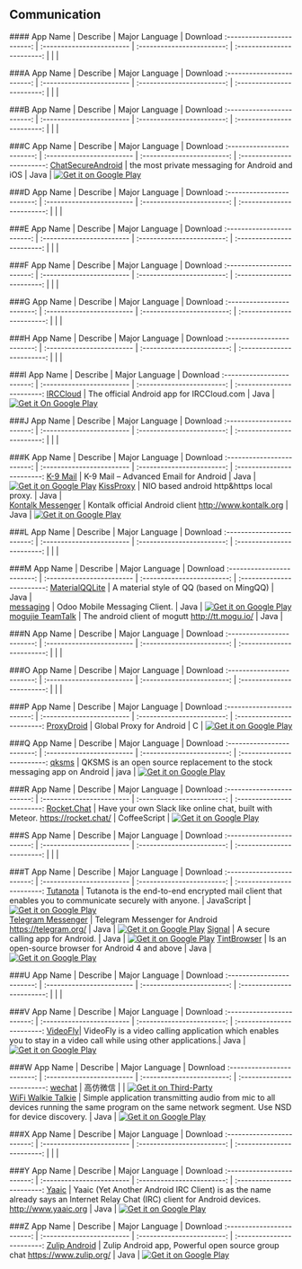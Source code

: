 ## Communication  
###\# 
App Name                   | Describe                  | Major Language             | Download 
:------------------------: | :------------------------ | :------------------------: | :------------------------: 
 | | | 

###A
App Name                   | Describe                  | Major Language             | Download 
:------------------------: | :------------------------ | :------------------------: | :------------------------: 
 | | | 

###B
App Name                   | Describe                  | Major Language             | Download 
:------------------------: | :------------------------ | :------------------------: | :------------------------: 
 | | | 

###C
App Name                   | Describe                  | Major Language             | Download 
:------------------------: | :------------------------ | :------------------------: | :------------------------: 
[ChatSecureAndroid](https://github.com/guardianproject/ChatSecureAndroid) | the most private messaging for Android and iOS | Java | [![Get it on Google Play](http://i.imgur.com/7sq06lr.png)](https://play.google.com/store/apps/details?id=info.guardianproject.otr.app.im) 

###D
App Name                   | Describe                  | Major Language             | Download 
:------------------------: | :------------------------ | :------------------------: | :------------------------: 
 | | | 

###E
App Name                   | Describe                  | Major Language             | Download 
:------------------------: | :------------------------ | :------------------------: | :------------------------: 
 | | | 

###F
App Name                   | Describe                  | Major Language             | Download 
:------------------------: | :------------------------ | :------------------------: | :------------------------: 
 | | | 

###G
App Name                   | Describe                  | Major Language             | Download 
:------------------------: | :------------------------ | :------------------------: | :------------------------: 
 | | | 

###H
App Name                   | Describe                  | Major Language             | Download 
:------------------------: | :------------------------ | :------------------------: | :------------------------: 
 | | | 

###I
App Name                   | Describe                  | Major Language             | Download 
:------------------------: | :------------------------ | :------------------------: | :------------------------: 
[IRCCloud](https://github.com/irccloud/android) | The official Android app for IRCCloud.com | Java | [![Get it On Google Play](http://i.imgur.com/7sq06lr.png)](https://play.google.com/store/apps/details?id=com.irccloud.android)

###J
App Name                   | Describe                  | Major Language             | Download 
:------------------------: | :------------------------ | :------------------------: | :------------------------: 
 | | | 

###K
App Name                   | Describe                  | Major Language             | Download 
:------------------------: | :------------------------ | :------------------------: | :------------------------: 
[K-9 Mail](https://github.com/k9mail/k-9) | K-9 Mail – Advanced Email for Android | Java | [![Get it on Google Play](http://i.imgur.com/7sq06lr.png)](https://play.google.com/store/apps/details?id=com.fsck.k9) 
[KissProxy](https://github.com/coderkiss/KissProxy) | NIO based android http&https local proxy. | Java |   
[Kontalk Messenger](https://github.com/kontalk/androidclient) | Kontalk official Android client http://www.kontalk.org | Java | [![Get it on Google Play](http://i.imgur.com/7sq06lr.png)](https://play.google.com/store/apps/details?id=org.kontalk) 

###L
App Name                   | Describe                  | Major Language             | Download 
:------------------------: | :------------------------ | :------------------------: | :------------------------: 
 | | | 

###M
App Name                   | Describe                  | Major Language             | Download 
:------------------------: | :------------------------ | :------------------------: | :------------------------: 
[MaterialQQLite](https://github.com/wang4yu6peng13/MaterialQQLite) | A material style of QQ (based on MingQQ) | Java |  
[messaging](https://github.com/Odoo-mobile/messaging) | Odoo Mobile Messaging Client. | Java | [![Get it on Google Play](http://i.imgur.com/7sq06lr.png)](https://play.google.com/store/apps/details?id=com.odoo) 
[mogujie TeamTalk](https://github.com/mogutt/TTAndroidClient) | The android client of mogutt http://tt.mogu.io/ | Java | 

###N
App Name                   | Describe                  | Major Language             | Download 
:------------------------: | :------------------------ | :------------------------: | :------------------------: 
 | | | 

###O
App Name                   | Describe                  | Major Language             | Download 
:------------------------: | :------------------------ | :------------------------: | :------------------------: 
 | | | 

###P
App Name                   | Describe                  | Major Language             | Download 
:------------------------: | :------------------------ | :------------------------: | :------------------------: 
[ProxyDroid](https://github.com/madeye/proxydroid) | Global Proxy for Android  | C | [![Get it on Google Play](http://i.imgur.com/7sq06lr.png)](https://play.google.com/store/apps/details?id=org.proxydroid)   

###Q
App Name                   | Describe                  | Major Language             | Download 
:------------------------: | :------------------------ | :------------------------: | :------------------------: 
[qksms](https://github.com/qklabs/qksms) | QKSMS is an open source replacement to the stock messaging app on Android  | java | [![Get it on Google Play](http://i.imgur.com/7sq06lr.png)](https://play.google.com/store/apps/details?id=com.moez.QKSMS)   

###R
App Name                   | Describe                  | Major Language             | Download 
:------------------------: | :------------------------ | :------------------------: | :------------------------: 
[Rocket.Chat](https://github.com/RocketChat/Rocket.Chat) | Have your own Slack like online chat, built with Meteor. https://rocket.chat/  | CoffeeScript | [![Get it on Google Play](http://i.imgur.com/7sq06lr.png)](https://play.google.com/store/apps/details?id=com.konecty.rocket.chat)   

###S
App Name                   | Describe                  | Major Language             | Download 
:------------------------: | :------------------------ | :------------------------: | :------------------------: 
 | | | 

###T
App Name                   | Describe                  | Major Language             | Download 
:------------------------: | :------------------------ | :------------------------: | :------------------------: 
[Tutanota](https://github.com/tutao/tutanota) | Tutanota is the end-to-end encrypted mail client that enables you to communicate securely with anyone.  | JavaScript | [![Get it on Google Play](http://i.imgur.com/7sq06lr.png)](https://play.google.com/store/apps/details?id=de.tutao.tutanota)  
[Telegram Messenger](https://github.com/DrKLO/Telegram) | Telegram Messenger for Android https://telegram.org/ | Java | [![Get it on Google Play](http://i.imgur.com/7sq06lr.png)](https://play.google.com/store/apps/details?id=org.telegram.messenger) 
[Signal](https://github.com/WhisperSystems/Signal-Android) | A secure calling app for Android. | Java | [![Get it on Google Play](http://i.imgur.com/7sq06lr.png)](https://play.google.com/store/apps/details?id=org.thoughtcrime.securesms)
[TintBrowser](https://github.com/Anasthase/TintBrowser) | Is an open-source browser for Android 4 and above | Java | [![Get it on Google Play](http://i.imgur.com/7sq06lr.png)](https://play.google.com/store/apps/details?id=org.tint)

###U
App Name                   | Describe                  | Major Language             | Download 
:------------------------: | :------------------------ | :------------------------: | :------------------------: 
 | | | 

###V
App Name                   | Describe                  | Major Language             | Download 
:------------------------: | :------------------------ | :------------------------: | :------------------------: 
 [VideoFly](https://github.com/VideoFly/VideoFly)| VideoFly is a video calling application which enables you to stay in a video call while using other applications.| Java | [![Get it on Google Play](http://i.imgur.com/7sq06lr.png)](https://play.google.com/store/apps/details?id=example.com.videofly)  

###W
App Name                   | Describe                  | Major Language             | Download 
:------------------------: | :------------------------ | :------------------------: | :------------------------: 
[wechat](https://github.com/motianhuo/wechat) | 高仿微信 | | [![Get it on Third-Party](http://i.imgur.com/ppYJYe5.png)](https://raw.githubusercontent.com/motianhuo/wechat/master/WeChat/bin/WeChat.apk)   
[WiFi Walkie Talkie](https://github.com/js-labs/WalkieTalkie) | Simple application transmitting audio from mic to all devices running the same program on the same network segment. Use NSD for device discovery. | Java | [![Get it on Google Play](http://i.imgur.com/7sq06lr.png)](https://play.google.com/store/apps/details?id=org.jsl.wfwt)

###X
App Name                   | Describe                  | Major Language             | Download 
:------------------------: | :------------------------ | :------------------------: | :------------------------: 
 | | | 

###Y
App Name                   | Describe                  | Major Language             | Download 
:------------------------: | :------------------------ | :------------------------: | :------------------------: 
[Yaaic](https://github.com/pocmo/Yaaic) | Yaaic (Yet Another Android IRC Client) is as the name already says an Internet Relay Chat (IRC) client for Android devices. http://www.yaaic.org | Java | [![Get it on Google Play](http://i.imgur.com/7sq06lr.png)](https://play.google.com/store/apps/details?id=org.yaaic)  

###Z
App Name                   | Describe                  | Major Language             | Download 
:------------------------: | :------------------------ | :------------------------: | :------------------------: 
[Zulip Android](https://github.com/zulip/zulip-android) | Zulip Android app, Powerful open source group chat  https://www.zulip.org/ | Java | [![Get it on Google Play](http://i.imgur.com/7sq06lr.png)](https://play.google.com/store/apps/details?id=com.zulip.android)  
